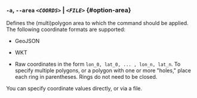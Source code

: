 ### `-a`, `--area` <code><em>&lt;COORDS&gt;</em></code> | <code><em>&lt;FILE&gt;</em></code> {#option-area}

Defines the (multi)polygon area to which the command should be applied. The following coordinate formats are supported:

- GeoJSON

- WKT

- Raw coordinates in the form `lon_0, lat_0, ... , lon_n, lat_n`. To specify multiple polygons, or a polygon with one or more "holes," place each ring in parentheses. Rings do not need to be closed.

You can specify coordinate values directly, or via a file.



